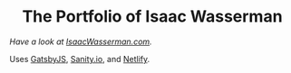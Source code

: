 <h1 align="center">
  The Portfolio of Isaac Wasserman
</h1>

_Have a look at [IsaacWasserman.com](https://isaacwasserman.com)._

Uses [GatsbyJS](https://github.com/gatsbyjs/gatsby), [Sanity.io](https://github.com/sanity-io/sanity), and [Netlify](https://www.netlify.com/).
